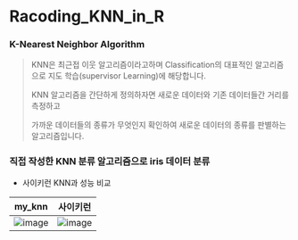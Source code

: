 # Racoding_KNN_in_R
### K-Nearest Neighbor Algorithm
> KNN은 최근접 이웃 알고리즘이라고하며 Classification의 대표적인 알고리즘으로 지도 학습(supervisor Learning)에 해당합니다.
> 
> KNN 알고리즘을 간단하게 정의하자면 새로운 데이터와 기존 데이터들간 거리를 측정하고 
>
> 가까운 데이터들의 종류가 무엇인지 확인하여 새로운 데이터의 종류를 판별하는 알고리즘입니다.

### 직접 작성한 KNN 분류 알고리즘으로 iris 데이터 분류
* 사이키런 KNN과 성능 비교

|my_knn|사이키런|
|:--:|:--:|
|![image](https://user-images.githubusercontent.com/72850237/126862307-a5088f48-d1de-45bb-8924-9e659751bc70.png)|![image](https://user-images.githubusercontent.com/72850237/126862315-e8964844-60ce-47b4-b54c-7ced09f56d2b.png)|

